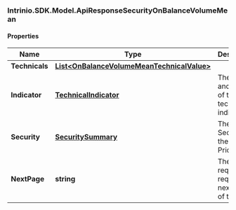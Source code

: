### Intrinio.SDK.Model.ApiResponseSecurityOnBalanceVolumeMean
#### Properties

Name | Type | Description | Notes
------------ | ------------- | ------------- | -------------
**Technicals** | [**List&lt;OnBalanceVolumeMeanTechnicalValue&gt;**](OnBalanceVolumeMeanTechnicalValue.md) |  | [optional] 
**Indicator** | [**TechnicalIndicator**](TechnicalIndicator.md) | The name and symbol of the technical indicator | [optional] 
**Security** | [**SecuritySummary**](SecuritySummary.md) | The Security of the Stock Price | [optional] 
**NextPage** | **string** | The token required to request the next page of the data | [optional] 

